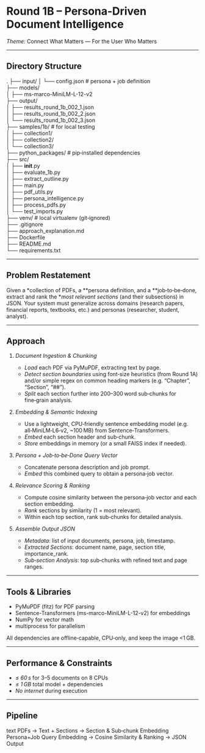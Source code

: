 # Round 1B – Persona‑Driven Document Intelligence  
*Theme:* Connect What Matters — For the User Who Matters

---

## Directory Structure


.
├── input/
│   └── config.json         # persona + job definition  
├── models/  
│   ├── ms-marco-MiniLM-L-12-v2  
├── output/  
│   ├── results_round_1b_002_1.json  
│   ├── results_round_1b_002_2.json  
│   └── results_round_1b_002_3.json  
├── samples/1b/             # for local testing  
│   ├── collection1/  
│   ├── collection2/  
│   └── collection3/  
├── python_packages/        # pip‑installed dependencies  
├── src/  
│   ├── __init__.py  
│   ├── evaluate_1b.py  
│   ├── extract_outline.py  
│   ├── main.py  
│   ├── pdf_utils.py  
│   ├── persona_intelligence.py  
│   ├── process_pdfs.py  
│   └── test_imports.py  
├── venv/                   # local virtualenv (git‑ignored)  
├── .gitignore  
├── approach_explanation.md  
├── Dockerfile  
├── README.md  
└── requirements.txt  


---

## Problem Restatement  
Given a *collection of PDFs, a **persona definition, and a **job‑to‑be‑done, extract and rank the **most relevant sections* (and their subsections) in JSON. Your system must generalize across domains (research papers, financial reports, textbooks, etc.) and personas (researcher, student, analyst).

---

## Approach  

1. *Document Ingestion & Chunking*  
   - *Load* each PDF via PyMuPDF, extracting text by page.  
   - *Detect section boundaries* using font‑size heuristics (from Round 1A) and/or simple regex on common heading markers (e.g. “Chapter”, “Section”, “##”).  
   - *Split* each section further into 200–300 word sub‑chunks for fine‑grain analysis.

2. *Embedding & Semantic Indexing*  
   - Use a lightweight, CPU‑friendly sentence embedding model (e.g. all‑MiniLM‑L6‑v2, ~100 MB) from Sentence‑Transformers.  
   - *Embed* each section header and sub‑chunk.  
   - *Store* embeddings in memory (or a small FAISS index if needed).

3. *Persona + Job‑to‑be‑Done Query Vector*  
   - Concatenate persona description and job prompt.  
   - *Embed* this combined query to obtain a persona‑job vector.

4. *Relevance Scoring & Ranking*  
   - Compute cosine similarity between the persona‑job vector and each section embedding.  
   - *Rank* sections by similarity (1 = most relevant).  
   - Within each top section, rank sub‑chunks for detailed analysis.

5. *Assemble Output JSON*  
   - *Metadata*: list of input documents, persona, job, timestamp.  
   - *Extracted Sections*: document name, page, section title, importance_rank.  
   - *Sub‑section Analysis*: top sub‑chunks with refined text and page ranges.

---

## Tools & Libraries  

- PyMuPDF (fitz) for PDF parsing  
- Sentence-Transformers (ms-marco-MiniLM-L-12-v2) for embeddings  
- NumPy for vector math  
- multiprocess for parallelism  

All dependencies are offline‑capable, CPU‑only, and keep the image <1 GB.

---

## Performance & Constraints  

- *≤ 60 s* for 3–5 documents on 8 CPUs  
- *≤ 1 GB* total model + dependencies  
- *No internet* during execution  

---

## Pipeline  

text
PDFs → Text + Sections → Section & Sub‑chunk Embedding
   Persona+Job Query Embedding → Cosine Similarity & Ranking → JSON Output
